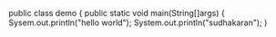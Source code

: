 public class demo
{
public static void main(String[]args)
{
Sysem.out.println("hello world");
System.out.println("sudhakaran");
)
